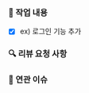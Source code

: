 ### 🚀 작업 내용

<!-- 주요 변경 사항이나 강조하고 싶은 내용을 설명해주세요. -->

- [x] ex) 로그인 기능 추가

### 🔍 리뷰 요청 사항

<!-- 리뷰어가 중점적으로 봐야 할 내용을 적어주세요. -->

### 📝 연관 이슈

<!-- 연관된 이슈를 아래와 같이 명시해 닫아주세요.>

> ex) close #80